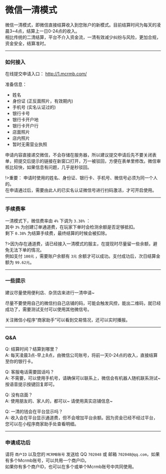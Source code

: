# 微信一清模式

微信一清模式，即微信直接结算收入到您账户的新模式。目前结算时间为每天的凌晨3~4点，结算上一日0-24点的收入。  
相比传统的二清结算，平台不介入资金流，一清有效减少纠纷与风险，更加合规，资金安全，结算准时。

---

### 如何接入

在线提交申请入口： http://1.mcrmb.com/  

准备信息：
 * 姓名
 * 身份证 (正反面照片，有效期内)
 * 手机号 (实名认证过的)
 * 银行卡号
 * 银行卡开户地
 * 银行卡开户行
 * 店面照片
 * 店内照片
 * 暂时无需营业执照  

申请内容直接递交微信，不会存储在服务器，所以建议提交申请后先不要关闭表单，把提交后提示的链接在新窗口打开，万一被驳回，方便在表单里修改。微信审核比较快，如果信息有问题，几乎是秒驳回。

!>重要：
申请时使用的姓名、身份证、银行卡、手机号、微信号必须为同一个人的。  
在申请通过后，需要由此人的已实名认证微信号进行扫码激活，才可开启使用。

---

### 手续费率

一清模式下，微信费率由 `4%` 下调为 `3.38%` ：  
其中 `3%` 为创建订单通道费，在玩家下单时会检测余额是否足够抵扣。  
剩下 `0.38%` 为结算手续费，最终结算的时候会被扣除。  

?>因为存在通道费，请已经接入一清模式的服主，在提现时尽量留一些余额，避免无法下单的情况。  
例如支付 `100元` ，需要账户余额有 `3元` 余额才可以成功。支付成功后，次日结算金额为 `99.62元`。

---

### 一些提示 

建议尽量使用便利店、杂货店来进行一清申请~

尽量不要使用自己的微信扫自己店铺的码，可能会触发风控，能出二维码，就已经成功了，需要测试支付可以使用其他微信号。

关注微信小程序“商家助手”可以看到交易情况，还可以实时播报。

---

### Q&A

Q: 结算时间？结算到哪里？  
A: 每天凌晨3点-早上8点，由微信公司账号，将前一天0-24点的收入，直接结算至你的银行卡。

Q: 客服电话需要固话吗？  
A: 不需要，可以使用手机号，请确保可以联系上，微信会有机器人随机联系测试~ 按语音提示按键回复即可。

Q: 没有店面？  
A: 使用朋友的、家人的，都可以~ 请使用真实店铺信息~

Q: 一清的钱会在平台显示吗？  
A: 收入会在平台显示通道费，但不会增加平台余额。因为资金已经不经过平台，您可以在小程序商家助手处查看明细。  

---

### 申请成功后
请将 `商户ID` 以及您的 `MCRMB账号` 发送给 QQ `702048` 或 邮箱 `702048@qq.com`，如果有多个Mcrmb账号，可以共用一个商户ID。  
如果你有多个商户ID，也可以在多个或单个Mcrmb账号中共同使用。